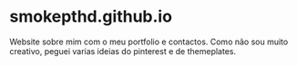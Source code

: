 # smokepthd.github.io

Website sobre mim com o meu portfolio e contactos.
Como não sou muito creativo, peguei varias ideias do pinterest e de themeplates.
